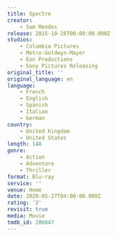 ```yaml
---
title: Spectre
creator:
    - Sam Mendes
release: 2015-10-26T00:00:00.000Z
studios:
    - Columbia Pictures
    - Metro-Goldwyn-Mayer
    - Eon Productions
    - Sony Pictures Releasing
original_title: ''
original_language: en
language:
    - French
    - English
    - Spanish
    - Italian
    - German
country:
    - United Kingdom
    - United States
length: 148
genre:
    - Action
    - Adventure
    - Thriller
format: Blu-ray
service: ''
venue: Home
date: 2020-05-27T04:00:00.000Z
rating: '2'
revisit: true
media: Movie
tmdb_id: 206647
---
```



